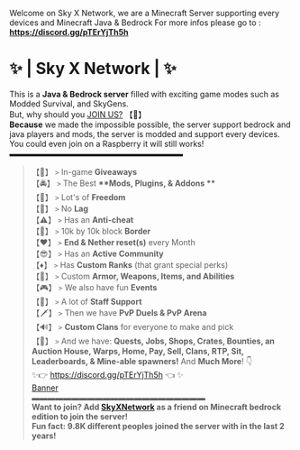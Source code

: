 Welcome on Sky X Network, we are a Minecraft Server supporting every devices and Minecraft Java & Bedrock
For more infos please go to : **https://discord.gg/pTErYjTh5h**  
# ✨ | Sky X Network | ✨  
This is a **Java & Bedrock server** filled with exciting game modes such as Modded Survival, and SkyGens.  
But, why should you [JOIN US?](https://discord.gg/pTErYjTh5h) 【🤔】  
**Because** we made the impossible possible, the server support bedrock and java players and mods, the server is modded and support every devices.  
You could even join on a Raspberry it will still works!  
▬▬▬▬▬▬▬▬▬▬▬▬▬▬▬▬▬▬▬▬▬▬  
> 【🎁】 `>` In-game **__Giveaways__**  
> 【🚔】 `>` The Best __**Mods, Plugins, & Addons **__  
> 【🦅】 `>` Lot's of **__Freedom__**  
> 【🚫】 `>` No **__Lag__**  
> 【⚠️】 `>` Has an **__Anti-cheat__**  
> 【🔗】 `>` 10k by 10k block **Border**  
> 【❤️】 `>` **End & Nether reset(s)** every Month  
> 【😎】 `>` Has an **__Active Community__**   
> 【♦️】 `>` Has **__Custom Ranks__** (that grant special perks)  
> 【📣】 `>` Custom **__Armor, Weapons, Items, and Abilities__**  
> 【🎮】 `>` We also have fun **__Events__**  
> 【🚨】 `>` A lot of **__Staff Support__**  
> 【🗡️】 `>` Then we have **__PvP Duels & PvP Arena__**  
> 【🔊】 `>` **__Custom Clans__** for everyone to make and pick  
> 【🗿】 `>` And we have: **__Quests, Jobs,  Shops, Crates, Bounties, an Auction House, Warps, Home, Pay, Sell, Clans, RTP, Sit, Leaderboards, & Mine-able spawners!__**
And **__Much More__**! 👇  
✨👉 https://discord.gg/pTErYjTh5h 👈 ✨  
                                  [Banner](https://tenor.com/mo4TzVH3zdV.gif)  
▬▬▬▬▬▬▬▬▬▬▬▬▬▬▬▬▬▬▬▬▬▬  
**Want to join? Add [SkyXNetwork](https://www.xbox.com/en-US/play/user/SkyXNetwork) as a friend on Minecraft bedrock edition to join the server!**  
**Fun fact: 9.8K different peoples joined the server with in the last 2 years!**  
